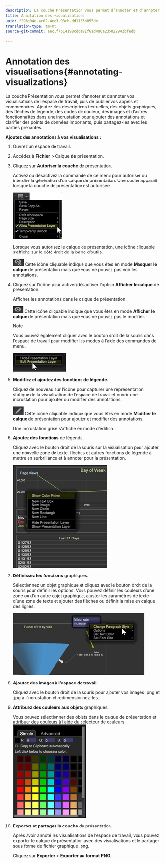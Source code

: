 ```yaml
---
description: La couche Présentation vous permet d’annoter et d’annoter vos visualisations de l’espace de travail, puis de publier vos appels et commentaires. Ajoutez des descriptions textuelles, des objets graphiques, des flèches de légende, des codes de couleur, des images et d’autres fonctionnalités dans une incrustation pour ajouter des annotations et clarifier des points de données importants, puis partagez-les avec les parties prenantes.
title: Annotation des visualisations
uuid: f296b04e-4c02-4ee3-93cb-dd1163b855de
translation-type: tm+mt
source-git-commit: aec1f7b14198cdde91f61d490a235022943bfedb

---
```



# Annotation des visualisations{#annotating-visualizations}

La couche Présentation vous permet d’annoter et d’annoter vos visualisations de l’espace de travail, puis de publier vos appels et commentaires. Ajoutez des descriptions textuelles, des objets graphiques, des flèches de légende, des codes de couleur, des images et d’autres fonctionnalités dans une incrustation pour ajouter des annotations et clarifier des points de données importants, puis partagez-les avec les parties prenantes.

**Ajoutez des annotations à vos visualisations :**

1. Ouvrez un espace de travail.
1. Accédez à **Fichier** > Calque **de** présentation.
1. Cliquez sur **Autoriser la couche** de présentation.

   Activez ou désactivez la commande de ce menu pour autoriser ou interdire la génération d’un calque de présentation. Une coche apparaît lorsque la couche de présentation est autorisée.

   ![](assets/6_4_presentation_layer_select.png)

   Lorsque vous autorisez le calque de présentation, une icône cliquable s’affiche sur le côté droit de la barre d’outils.

   ![](assets/dwb_presentation_icon2.png) Cette icône cliquable indique que vous êtes en mode **Masquer le calque** de présentation mais que vous ne pouvez pas voir les annotations.

1. Cliquez sur l’icône pour activer/désactiver l’option **Afficher le calque** de présentation.

   Affichez les annotations dans le calque de présentation.

   ![](assets/dwb_presentation_icon3.png) Cette icône cliquable indique que vous êtes en mode **Afficher le calque** de présentation mais que vous ne pouvez pas le modifier.

   >[!NOTE]
   >
   >Vous pouvez également cliquer avec le bouton droit de la souris dans l’espace de travail pour modifier les modes à l’aide des commandes de menu.

   ![](assets/6_4_presentation_layer_right_menu.png)

1. **Modifiez et ajoutez des fonctions de légende.**

   Cliquez de nouveau sur l’icône pour capturer une représentation statique de la visualisation de l’espace de travail et ouvrir une incrustation pour ajouter ou modifier des annotations.

   ![](assets/dwb_presentation_icon1.png) Cette icône cliquable indique que vous êtes en mode **Modifier le calque** de présentation pour ajouter et modifier des annotations.

   Une incrustation grise s’affiche en mode d’édition.

1. **Ajoutez des fonctions** de légende.

   Cliquez avec le bouton droit de la souris sur la visualisation pour ajouter une nouvelle zone de texte. flèches et autres fonctions de légende à mettre en surbrillance et à annoter pour la présentation.

   ![](assets/6_4_presentation_layer_add_annotation.png)

1. **Définissez les fonctions** graphiques.

   Sélectionnez un objet graphique et cliquez avec le bouton droit de la souris pour définir les options. Vous pouvez définir les couleurs d’une zone ou d’un autre objet graphique, ajuster les paramètres de texte d’une zone de texte et ajouter des flèches ou définir la mise en calque des lignes.

   ![](assets/6_4_presentation_layer_options.png)

1. **Ajoutez des images à l’espace de travail**.

   Cliquez avec le bouton droit de la souris pour ajouter vos images .png et .jpg à l’incrustation et redimensionnez-les.

1. **Attribuez des couleurs aux objets** graphiques.

   Vous pouvez sélectionner des objets dans le calque de présentation et attribuer des couleurs à l’aide du sélecteur de couleurs. ![](assets/dwb_presentation_colorpicker.png)

1. **Exportez et partagez la couche** de présentation.

   Après avoir annoté les visualisations de l’espace de travail, vous pouvez exporter le calque de présentation avec des visualisations et le partager sous forme de fichier graphique .png.

   Cliquez sur **Exporter** > **Exporter au format PNG**.
